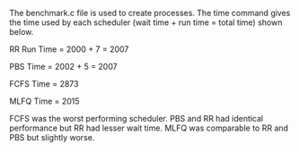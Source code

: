 
The benchmark.c file is used to create processes.
The time command gives the time used by each 
scheduler (wait time + run time = total time) 
shown below.


RR Run Time = 2000 + 7 = 2007

PBS Time = 2002 + 5 = 2007

FCFS Time = 2873

MLFQ Time = 2015

FCFS was the worst performing scheduler. PBS and RR had 
identical performance but RR had lesser wait time. MLFQ was
comparable to RR and PBS but slightly worse.
